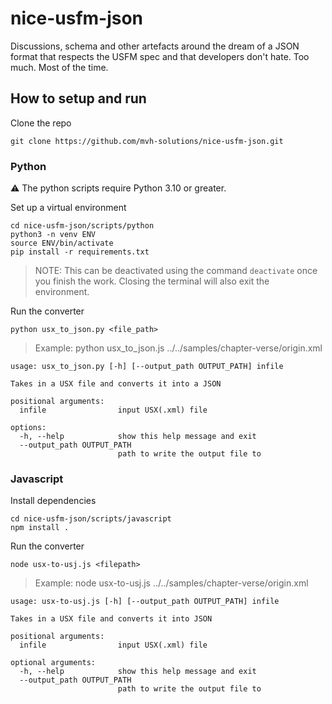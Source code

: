# nice-usfm-json
Discussions, schema and other artefacts around the dream of a JSON format that respects the USFM spec and that developers don't hate. Too much. Most of the time.


## How to setup and run

Clone the repo

```
git clone https://github.com/mvh-solutions/nice-usfm-json.git
```
### Python
:warning: The python scripts require Python 3.10 or greater.

Set up a virtual environment
```
cd nice-usfm-json/scripts/python
python3 -n venv ENV
source ENV/bin/activate
pip install -r requirements.txt
```
> NOTE: This can be deactivated using the command `deactivate` once you finish the work. Closing the terminal will also exit the environment.

Run the converter
```
python usx_to_json.py <file_path>
```
> Example: python usx_to_json.js ../../samples/chapter-verse/origin.xml

```
usage: usx_to_json.py [-h] [--output_path OUTPUT_PATH] infile

Takes in a USX file and converts it into a JSON

positional arguments:
  infile                input USX(.xml) file

options:
  -h, --help            show this help message and exit
  --output_path OUTPUT_PATH
                        path to write the output file to
```

### Javascript

Install dependencies

```
cd nice-usfm-json/scripts/javascript
npm install .
```
Run the converter
```
node usx-to-usj.js <filepath>
```
> Example: node usx-to-usj.js ../../samples/chapter-verse/origin.xml

```
usage: usx-to-usj.js [-h] [--output_path OUTPUT_PATH] infile

Takes in a USX file and converts it into JSON

positional arguments:
  infile                input USX(.xml) file

optional arguments:
  -h, --help            show this help message and exit
  --output_path OUTPUT_PATH
                        path to write the output file to
```